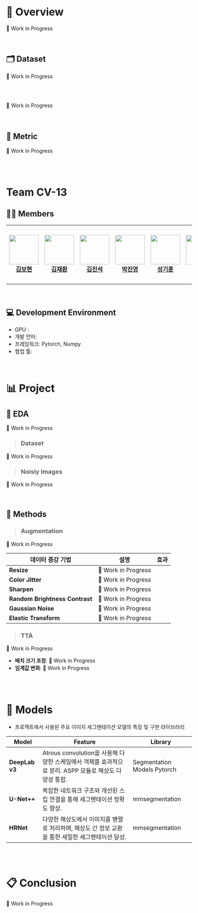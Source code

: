
# 📖 Overview

🚧 Work in Progress

<br>

## 🗂 Dataset

🚧 Work in Progress


<br><br>

🚧 Work in Progress
<br><br><br>

## 📃 Metric
🚧 Work in Progress




<!-- - **Annotations :** Image size, class,  -->

<!-- <br/> -->

<br><br>
# Team CV-13

## 🧑‍💻 Members 
<table>
    <tr height="160px">
        <td align="center" width="150px">
            <a href="https://github.com/boyamie"><img height="80px"  src="https://github.com/user-attachments/assets/adeaf63c-a763-46df-bd49-1a0ce71098eb"></a>
            <br/>
            <a href="https://github.com/boyamie"><strong>김보현</strong></a>
            <br />
        </td>
        <td align="center" width="150px">
            <a href="https://github.com/Ja2Hw"><img height="80px"  src="https://github.com/user-attachments/assets/d824f102-e0a5-491d-9c75-cb90f625da3e"/></a>
            <br/>
            <a href="https://github.com/Ja2Hw"><strong>김재환</strong></a>
            <br />
        </td>
        <td align="center" width="150px">
            <a href="https://github.com/Jin-SukKim"><img height="80px"  src="https://github.com/Eddie-JUB/Portfolio/assets/71426994/2829c82d-ecc8-49fd-9cb3-ae642fbe7513"/></a>
            <br/>
            <a href="https://github.com/Jin-SukKim"><strong>김진석</strong></a>
            <br />
        </td>
        <td align="center" width="150px">
            <a href="https://github.com/202250274"><img height="80px" src="https://github.com/user-attachments/assets/534a7596-2c95-4b89-867d-839a7728303c"/></a>
            <br />
            <a href="https://github.com/202250274"><strong>박진영</strong></a>
            <br />
        </td>
        <td align="center" width="150px">
            <a href="https://github.com/Superl3"><img height="80px" src="https://github.com/user-attachments/assets/3673ecc7-399b-42b0-9d94-cfcfd32d3864"/></a>
            <br />
            <a href="hhttps://github.com/Superl3"><strong>성기훈</strong></a>
            <br />
        </td>
        <td align="center" width="150px">
              <a href="https://github.com/hocheol0303"><img height="80px"  src="https://github.com/user-attachments/assets/2d0a71c6-9752-43a8-b96e-bc3be06e5dde"/></a>
              <br />
              <a href="https://github.com/hocheol0303"><strong>양호철</strong></a>
              <br />
          </td>
    </tr>
</table>  
      
                

</br>

## 💻 Development Environment

- GPU : 
- 개발 언어: 
- 프레임워크: Pytorch, Numpy
- 협업 툴: 


</br>

# 📊 Project
## 🔎 EDA

🚧 Work in Progress


> ### Dataset
🚧 Work in Progress

> ### Noisiy Images
🚧 Work in Progress


<br>

## 🔬 Methods


> ### Augmentation
 
🚧 Work in Progress

 데이터 증강 기법 | 설명 | 효과 |
| --- | --- | --- |
| **Resize** | 🚧 Work in Progress |
| **Color Jitter** | 🚧 Work in Progress |
| **Sharpen** | 🚧 Work in Progress |
| **Random Brightness Contrast** | 🚧 Work in Progress |
| **Gaussian Noise** | 🚧 Work in Progress |
| **Elastic Transform** | 🚧 Work in Progress |

> ### TTA
🚧 Work in Progress
- **배치 크기 조정**: 🚧 Work in Progress
- **임계값 변화**: 🚧 Work in Progress


<br><br>


# 🔦 Models
- 프로젝트에서 사용된 주요 이미지 세그멘테이션 모델의 특징 및 구현 라이브러리

| Model     | Feature                                                                                     | Library                |
|------------|-----------------------------------------------------------------------------------------------|-----------------------------|
| **DeepLab v3** | Atrous convolution을 사용해 다양한 스케일에서 객체를 효과적으로 분리. ASPP 모듈로 해상도 다양성 통합. | Segmentation Models Pytorch |
| **U-Net++**   | 복잡한 네트워크 구조와 개선된 스킵 연결을 통해 세그멘테이션 정확도 향상.                         | mmsegmentation             |
| **HRNet**    | 다양한 해상도에서 이미지를 병렬로 처리하며, 해상도 간 정보 교환을 통한 세밀한 세그멘테이션 달성.    | mmsegmentation             |

<br><br>

# 📋 Conclusion

🚧 Work in Progress